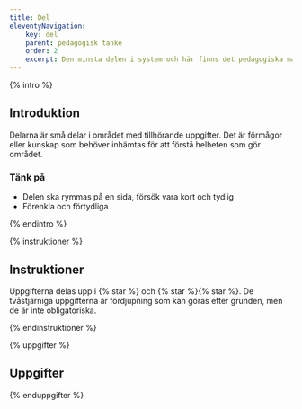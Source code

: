 ```yaml
---
title: Del
eleventyNavigation:
    key: del
    parent: pedagogisk tanke
    order: 2
    excerpt: Den minsta delen i system och här finns det pedagogiska materialet med uppgifter att göra
---
```


{% intro %}

## Introduktion

Delarna är små delar i området med tillhörande uppgifter. Det är förmågor eller kunskap
som behöver inhämtas för att förstå helheten som gör området.

### Tänk på

-   Delen ska rymmas på en sida, försök vara kort och tydlig
-   Förenkla och förtydliga

{% endintro %}

{% instruktioner %}

## Instruktioner

Uppgifterna delas upp i {% star %} och {% star %}{% star %}. De tvåstjärniga uppgifterna är fördjupning
som kan göras efter grunden, men de är inte obligatoriska.

{% endinstruktioner %}

{% uppgifter %}

## Uppgifter

{% enduppgifter %}
